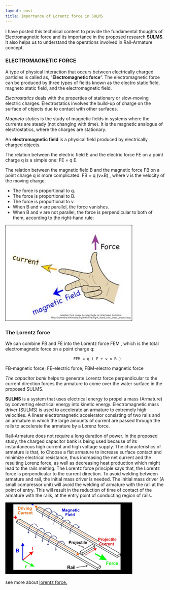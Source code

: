 ```yaml
---
layout: post
title: Importance of Lorentz force in SULMS
---
```


I have posted this technical content to provide the fundamental thoughts of Electromagnetic force and its importance in the proposed research
**SULMS**. It also helps us to understand the operations involved in Rail-Armature concept. 

### ELECTROMAGNETIC FORCE

A type of physical interaction that occurs between electrically charged particles is called as, "**Electromagnetic force**”. The electromagnetic
force can be produced by three types of fields known as the electro static field, magneto static field, and the electromagnetic field.

*Electrostatics* deals with the properties of stationary or slow-moving electric charges. Electrostatics involves the build-up of charge on the
surface of objects due to contact with other surfaces.

*Magneto statics* is the study of magnetic fields in systems where the currents are steady (not changing with time). It is the magnetic analogue of
electrostatics, where the charges are stationary. 

An **electromagnetic field** is a physical field produced by electrically charged objects.

The relation between the electric field E and the electric force FE on a point charge q is a simple one:  FE = q E. 

The relation between the magnetic field B and the magnetic force FB on a point charge q is more complicated:  FB = q (v×B) , where v is the velocity of the moving charge.
* The force is proportional to q.
* The force is proportional to B.
* The force is proportional to v.
* When B and v are parallel, the force vanishes.
* When B and v are not parallel, the force is perpendicular 	to both of them, according to the right-hand rule:

<img src= "/images/sulms/righthand rule.jpg" width= "400px">

### The Lorentz force
We can combine FB and FE  into the Lorentz force FEM , which is the total electromagnetic force on a point charge q:
                                  
                                  FEM = q ( E + v × B )

FB-magnetic force; FE-electric force; FBM-electro magnetic force

*The capacitor bank* helps to generate Lorentz force perpendicular to the current direction forces the armature to come over the water surface in the proposed SULMS. 

**SULMS** is a system that uses electrical energy to propel a mass (Armature) by converting electrical energy into kinetic energy. Electromagnetic mass driver (SULMS) is used to accelerate an armature to extremely high velocities. A linear electromagnetic accelerator consisting of two rails and an armature in which the large amounts of current are passed through the rails to accelerate the armature by a Lorenz force. 

Rail-Armature does not require a long duration of power. In the proposed study, the charged capacitor bank is being used because of its instantaneous high current and high voltage supply. The characteristics of armature is that, to Choose a flat armature to increase surface contact and minimize electrical resistance, thus increasing the net current and the resulting Lorenz force, as well as decreasing heat production which might lead to the rails melting. The Lorentz force principle says that, the Lorentz force is perpendicular to the current direction. To avoid welding between armature and rail, the initial mass driver is needed. The initial mass driver (A small compressor unit) will avoid the welding of armature with the rail at the point of entry. This will result in the reduction of time of contact of the armature with the rails, at the entry point of conducting region of rails. 

<img src= "/images/sulms/lorentz force.jpg" width= "400px">

see more about [lorentz force.](http://web.mit.edu/sahughes/www/8.022/lec10.pdf)


